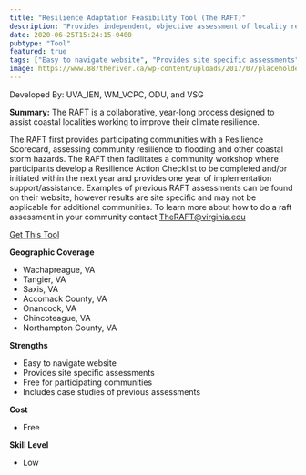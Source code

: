```yaml
---
title: "Resilience Adaptation Feasibility Tool (The RAFT)"
description: "Provides independent, objective assessment of locality resilience in coastal Virginia."
date: 2020-06-25T15:24:15-0400
pubtype: "Tool"
featured: true
tags: ["Easy to navigate website", "Provides site specific assessments", "Free for participating communities", "Includes case studies of previous assessments"]
image: https://www.887theriver.ca/wp-content/uploads/2017/07/placeholder.jpg
---
```

Developed By: UVA_IEN, WM_VCPC, ODU, and VSG

**Summary:** The RAFT is a collaborative, year-long process designed to assist coastal localities working to improve their climate resilience. 

The RAFT first provides participating communities with a Resilience Scorecard, assessing community resilience to flooding and other coastal storm hazards. The RAFT then facilitates a community workshop where participants develop a Resilience Action Checklist to be completed and/or initiated within the next year and provides one year of implementation support/assistance. Examples of previous RAFT assessments can be found on their website, however results are site specific and may not be applicable for additional communities. To learn more about how to do a raft assessment in your community contact TheRAFT@virginia.edu

<a href="https://raft.ien.virginia.edu/" target="_blank">Get This Tool</a>

__**Geographic Coverage**__
-  Wachapreague, VA
-  Tangier, VA
-  Saxis, VA
-  Accomack County, VA
-  Onancock, VA
-  Chincoteague, VA
-  Northampton County, VA

__**Strengths**__
-  Easy to navigate website
-   Provides site specific assessments
-   Free for participating communities
-   Includes case studies of previous assessments

__**Cost**__
- Free

__**Skill Level**__
- Low
